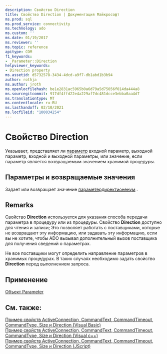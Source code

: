 ```yaml
---
description: Свойство Direction
title: Свойство Direction | Документация Майкрософт
ms.prod: sql
ms.prod_service: connectivity
ms.technology: ado
ms.custom: ''
ms.date: 01/19/2017
ms.reviewer: ''
ms.topic: reference
apitype: COM
f1_keywords:
- _Parameter::Direction
helpviewer_keywords:
- Direction property
ms.assetid: d5732578-3434-4dcd-a9f7-db1abd1b3b94
author: rothja
ms.author: jroth
ms.openlocfilehash: be1e2831ac5965b0a6d79a5d75056f014da444a8
ms.sourcegitcommit: 917df4ffd22e4a229af7dc481dcce3ebba0aa4d7
ms.translationtype: MT
ms.contentlocale: ru-RU
ms.lasthandoff: 02/10/2021
ms.locfileid: "100034254"
---
```

# <a name="direction-property"></a>Свойство Direction
Указывает, представляет ли [параметр](../../../ado/reference/ado-api/parameter-object.md) входной параметр, выходной параметр, входной и выходной параметры, или значение, если параметр является возвращаемым значением хранимой процедуры.  
  
## <a name="settings-and-return-values"></a>Параметры и возвращаемые значения  
 Задает или возвращает значение [параметердиректионенум](../../../ado/reference/ado-api/parameterdirectionenum.md) .  
  
## <a name="remarks"></a>Remarks  
 Свойство **Direction** используется для указания способа передачи параметра в процедуру или из процедуры. Свойство **Direction** доступно для чтения и записи; Это позволяет работать с поставщиками, которые не возвращают эту информацию, или задавать эту информацию, если вы не хотите, чтобы ADO вызывал дополнительный вызов поставщика для получения сведений о параметрах.  
  
 Не все поставщики могут определить направление параметров в хранимых процедурах. В таких случаях необходимо задать свойство **Direction** перед выполнением запроса.  
  
## <a name="applies-to"></a>Применение  
 [Объект Parameter](../../../ado/reference/ado-api/parameter-object.md)  
  
## <a name="see-also"></a>См. также:  
 [Пример свойств ActiveConnection, CommandText, CommandTimeout, CommandType, Size и Direction (Visual Basic)](../../../ado/reference/ado-api/activeconnection-commandtext-commandtimeout-commandtype-size-example-vb.md)   
 [Пример свойств ActiveConnection, CommandText, CommandTimeout, CommandType, Size и Direction (Visual c++)](../../../ado/reference/ado-api/activeconnection-commandtext-commandtimeout-commandtype-size-example-vc.md)   
 [Пример свойств ActiveConnection, CommandText, CommandTimeout, CommandType, Size и Direction (JScript)](../../../ado/reference/ado-api/activeconnection-commandtext-timeout-type-size-example-jscript.md)
